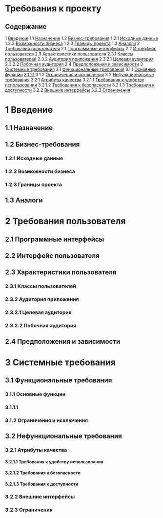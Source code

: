 # Требования к проекту

## Содержание

1 [Введение](#1-введение)
1.1 [Назначение](#11-назначение)
1.2 [Бизнес-требования](#12-бизнес-требования)
1.2.1 [Исходные данные](#121-исходные-данные)
1.2.2 [Возможности бизнеса](#122-возможности-бизнеса)
1.2.3 [Границы проекта](#123-границы-проекта)
1.3 [Аналоги](#13-аналоги)
2 [Требования пользователя](#2-требования-пользователя)
2.1 [Программные интерфейсы](#21-программные-интерфейсы)
2.2 [Интерфейс пользователя](#22-интерфейс-пользователя)
2.3 [Характеристики пользователя](#23-характеристики-пользователя)
2.3.1 [Классы пользователей](#231-классы-пользователей)
2.3.2 [Аудитория приложения](#232-аудитория-приложения)
2.3.2.1 [Целевая аудитория](#2321-целевая-аудитория)
2.3.2.2 [Побочная аудитория](#2322-побочная-аудитория)
2.4 [Предположения и зависимости](#24-предположения-и-зависимости)
3 [Системные требования](#3-системные-требования)
3.1 [Функциональные требования](#31-функциональные-требования)
3.1.1 [Основные функции](#311-основные-функции)
[3.1.1.1 ](#3111)
3.1.2 [Ограничения и исключения](#312-ограничения-и-исключения)
3.2 [Нефункциональные требования](#32-нефункциональные-требования)
3.2.1 [Атрибуты качества](#321-атрибуты-качества)
3.2.1.1 [Требования к удобству использования](#3211-требования-к-удобству-использования)
3.2.1.2 [Требования к безопасности](#3212-требования-к-безопасности)
3.2.1.3 [Требования к доступности](#3213-требования-к-доступности)
3.2.2 [Внешние интерфейсы](#322-внешние-интерфейсы)
3.2.3 [Ограничения](#323-ограничения)

# 1 Введение

## 1.1 Назначение

## 1.2 Бизнес-требования

### 1.2.1 Исходные данные

### 1.2.2 Возможности бизнеса

### 1.2.3 Границы проекта

## 1.3 Аналоги

# 2 Требования пользователя

## 2.1 Программные интерфейсы

## 2.2 Интерфейс пользователя

## 2.3 Характеристики пользователя

### 2.3.1 Классы пользователей

### 2.3.2 Аудитория приложения

### 2.3.2.1 Целевая аудитория

### 2.3.2.2 Побочная аудитория

## 2.4 Предположения и зависимости

# 3 Системные требования

## 3.1 Функциональные требования

### 3.1.1 Основные функции

### 3.1.1.1 

### 3.1.2 Ограничения и исключения

## 3.2 Нефункциональные требования

### 3.2.1 Атрибуты качества

#### 3.2.1.1 Требования к удобству использования

#### 3.2.1.2 Требования к безопасности

#### 3.2.1.3 Требования к доступности

### 3.2.2 Внешние интерфейсы

### 3.2.3 Ограничения